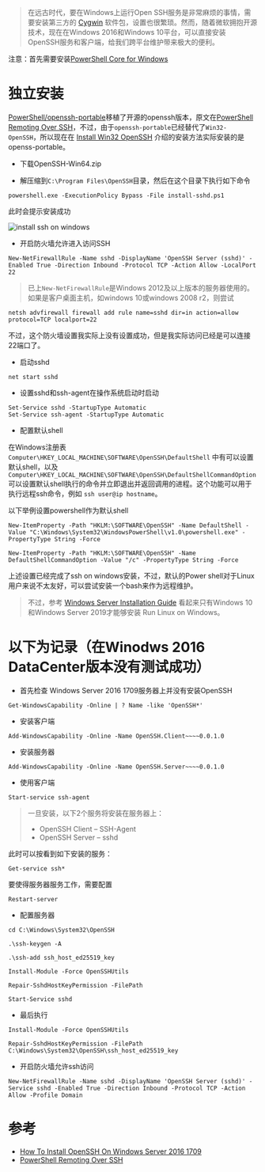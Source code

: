 > 在远古时代，要在Windows上运行Open SSH服务是非常麻烦的事情，需要安装第三方的 [Cygwin](http://cygwin.com/) 软件包，设置也很繁琐。然而，随着微软拥抱开源技术，现在在Windows 2016和Windows 10平台，可以直接安装OpenSSH服务和客户端，给我们跨平台维护带来极大的便利。

注意：首先需要安装[PowerShell Core for Windows](https://docs.microsoft.com/en-us/powershell/scripting/setup/installing-powershell-core-on-windows?view=powershell-6#msi)

# 独立安装

[PowerShell/openssh-portable](https://github.com/PowerShell/openssh-portable)移植了开源的openssh版本，原文在[PowerShell Remoting Over SSH](https://docs.microsoft.com/en-us/powershell/scripting/core-powershell/ssh-remoting-in-powershell-core)，不过，由于`openssh-portable`已经替代了`Win32-OpenSSH`，所以现在在 [Install Win32 OpenSSH](https://github.com/PowerShell/Win32-OpenSSH/wiki/Install-Win32-OpenSSH) 介绍的安装方法实际安装的是openss-portable。

* 下载OpenSSH-Win64.zip

* 解压缩到`C:\Program Files\OpenSSH`目录，然后在这个目录下执行如下命令

```
powershell.exe -ExecutionPolicy Bypass -File install-sshd.ps1
```

此时会提示安装成功

![install ssh on windows](../../../img/os/windows/win2016install_ssh_success.png)

* 开启防火墙允许进入访问SSH

```
New-NetFirewallRule -Name sshd -DisplayName 'OpenSSH Server (sshd)' -Enabled True -Direction Inbound -Protocol TCP -Action Allow -LocalPort 22
```

> 已上`New-NetFirewallRule`是Windows 2012及以上版本的服务器使用的。如果是客户桌面主机，如windows 10或windows 2008 r2，则尝试

```
netsh advfirewall firewall add rule name=sshd dir=in action=allow protocol=TCP localport=22
```

不过，这个防火墙设置我实际上没有设置成功，但是我实际访问已经是可以连接22端口了。

* 启动sshd

```
net start sshd
```

* 设置sshd和ssh-agent在操作系统启动时启动

```
Set-Service sshd -StartupType Automatic
Set-Service ssh-agent -StartupType Automatic
```

* 配置默认shell

在Windows注册表 `Computer\HKEY_LOCAL_MACHINE\SOFTWARE\OpenSSH\DefaultShell` 中有可以设置默认shell，以及`Computer\HKEY_LOCAL_MACHINE\SOFTWARE\OpenSSH\DefaultShellCommandOption`可以设置默认shell执行的命令并立即退出并返回调用的进程。这个功能可以用于执行远程ssh命令，例如 `ssh user@ip hostname`。

以下举例设置powershell作为默认shell

```
New-ItemProperty -Path "HKLM:\SOFTWARE\OpenSSH" -Name DefaultShell -Value "C:\Windows\System32\WindowsPowerShell\v1.0\powershell.exe" -PropertyType String -Force

New-ItemProperty -Path "HKLM:\SOFTWARE\OpenSSH" -Name DefaultShellCommandOption -Value "/c" -PropertyType String -Force
```

上述设置已经完成了ssh on windows安装，不过，默认的Power shell对于Linux用户来说不太友好，可以尝试安装一个bash来作为远程维护。

> 不过，参考 [Windows Server Installation Guide](https://docs.microsoft.com/en-us/windows/wsl/install-on-server) 看起来只有Windows 10和Windows Server 2019才能够安装 Run Linux on Windows。

# 以下为记录（在Winodws 2016 DataCenter版本没有测试成功）

* 首先检查 Windows Server 2016 1709服务器上并没有安装OpenSSH

```
Get-WindowsCapability -Online | ? Name -like 'OpenSSH*'
```

* 安装客户端

```
Add-WindowsCapability -Online -Name OpenSSH.Client~~~~0.0.1.0
```

* 安装服务器

```
Add-WindowsCapability -Online -Name OpenSSH.Server~~~~0.0.1.0
```

* 使用客户端

```
Start-service ssh-agent
```

> 一旦安装，以下2个服务将安装在服务器上：
>
> * OpenSSH Client – SSH-Agent
> * OpenSSH Server – sshd

此时可以按看到如下安装的服务：

```
Get-service ssh*
```

要使得服务器服务工作，需要配置

```
Restart-server
```

* 配置服务器

```
cd C:\Windows\System32\OpenSSH

.\ssh-keygen -A

.\ssh-add ssh_host_ed25519_key

Install-Module -Force OpenSSHUtils
```

```
Repair-SshdHostKeyPermission -FilePath
```

```
Start-Service sshd
```

* 最后执行

```
Install-Module -Force OpenSSHUtils
```

```
Repair-SshdHostKeyPermission -FilePath C:\Windows\System32\OpenSSH\ssh_host_ed25519_key
```

* 开启防火墙允许ssh访问

```
New-NetFirewallRule -Name sshd -DisplayName 'OpenSSH Server (sshd)' -Service sshd -Enabled True -Direction Inbound -Protocol TCP -Action Allow -Profile Domain
```

# 参考

* [How To Install OpenSSH On Windows Server 2016 1709](https://www.ntweekly.com/2017/12/22/install-openssh-windows-server-2016-1709/)
* [PowerShell Remoting Over SSH](https://docs.microsoft.com/en-us/powershell/scripting/core-powershell/ssh-remoting-in-powershell-core?view=powershell-6)
